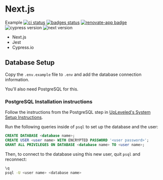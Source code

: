 # Next.js
Example [![ci status][ci image]][ci url] [![badges status][badges image]][badges url] [![renovate-app badge][renovate-badge]][renovate-app] ![cypress version](https://img.shields.io/badge/cypress-7.3.0-brightgreen) ![next version](https://img.shields.io/badge/next-10.2.2-brightgreen)

- Next.js
- Jest
- Cypress.io

## Database Setup

Copy the `.env.example` file to `.env` and add the database connection information.

You'll also need PostgreSQL for this.

### PostgreSQL Installation instructions

Follow the instructions from the PostgreSQL step in [UpLeveled's System Setup Instructions](https://github.com/upleveled/system-setup/blob/master/readme.md).

Run the following queries inside of `psql` to set up the database and the user:

```sql
CREATE DATABASE <database name>;
CREATE USER <user name> WITH ENCRYPTED PASSWORD '<user password>';
GRANT ALL PRIVILEGES ON DATABASE <database name> TO <user name>;
```

Then, to connect to the database using this new user, quit `psql` and reconnect:

```sh
\q
psql -U <user name> <database name>
```

[ci image]: https://github.com/bahmutov/next-js-example-may-2020/workflows/ci/badge.svg?branch=master
[ci url]: https://github.com/bahmutov/next-js-example-may-2020/actions
[badges image]: https://github.com/bahmutov/next-js-example-may-2020/workflows/badges/badge.svg?branch=master
[badges url]: https://github.com/bahmutov/next-js-example-may-2020/actions
[renovate-badge]: https://img.shields.io/badge/renovate-app-blue.svg
[renovate-app]: https://renovateapp.com/
